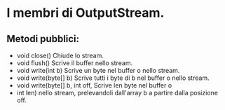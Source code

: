 # I membri di OutputStream.



## Metodi pubblici:

* void close()			Chiude lo stream.
* void flush()			Scrive il buffer nello stream.
* void write(int b)		Scrive un byte nel buffer o
				nello stream.
* void write(byte[] b)		Scrive tutti i byte di b nel
				buffer o nello stream.
* void write(byte[] b, int off,	Scrive len byte nel buffer o
* int len)			nello stream, prelevandoli
				dall'array b a partire dalla
				posizione off.
